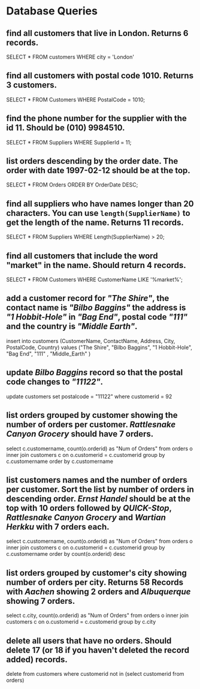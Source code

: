 # Database Queries

## find all customers that live in London. Returns 6 records.

SELECT \* FROM customers WHERE city = 'London'

## find all customers with postal code 1010. Returns 3 customers.

SELECT \* FROM Customers WHERE PostalCode = 1010;

## find the phone number for the supplier with the id 11. Should be (010) 9984510.

SELECT \* FROM Suppliers WHERE SupplierId = 11;

## list orders descending by the order date. The order with date 1997-02-12 should be at the top.

SELECT \* FROM Orders ORDER BY OrderDate DESC;

## find all suppliers who have names longer than 20 characters. You can use `length(SupplierName)` to get the length of the name. Returns 11 records.

SELECT \* FROM Suppliers WHERE Length(SupplierName) > 20;

## find all customers that include the word "market" in the name. Should return 4 records.

SELECT \* FROM Customers WHERE CustomerName LIKE '%market%';

## add a customer record for _"The Shire"_, the contact name is _"Bilbo Baggins"_ the address is _"1 Hobbit-Hole"_ in _"Bag End"_, postal code _"111"_ and the country is _"Middle Earth"_.

insert into customers (CustomerName, ContactName, Address, City, PostalCode, Country)
values ("The Shire", "Bilbo Baggins", "1 Hobbit-Hole", "Bag End", "111" , "Middle_Earth" )

## update _Bilbo Baggins_ record so that the postal code changes to _"11122"_.

update customers set postalcode = "11122" where customerid = 92

## list orders grouped by customer showing the number of orders per customer. _Rattlesnake Canyon Grocery_ should have 7 orders.

select c.customername, count(o.orderid) as "Num of Orders" from orders o
inner join customers c on o.customerid = c.customerid
group by c.customername
order by c.customername

## list customers names and the number of orders per customer. Sort the list by number of orders in descending order. _Ernst Handel_ should be at the top with 10 orders followed by _QUICK-Stop_, _Rattlesnake Canyon Grocery_ and _Wartian Herkku_ with 7 orders each.

select c.customername, count(o.orderid) as "Num of Orders" from orders o
inner join customers c on o.customerid = c.customerid
group by c.customername
order by count(o.orderid) desc

## list orders grouped by customer's city showing number of orders per city. Returns 58 Records with _Aachen_ showing 2 orders and _Albuquerque_ showing 7 orders.

select c.city, count(o.orderid) as "Num of Orders" from orders o
inner join customers c on o.customerid = c.customerid
group by c.city

## delete all users that have no orders. Should delete 17 (or 18 if you haven't deleted the record added) records.

delete from customers where customerid not in (select customerid from orders)
